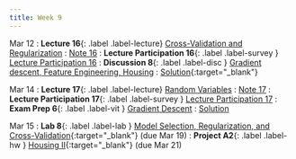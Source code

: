 ```yaml
---
title: Week 9
---
```



Mar 12
: **Lecture 16**{: .label .label-lecture} [Cross-Validation and Regularization](lecture/lec16)
    : [Note 16](https://ds100.org/course-notes/cv_regularization/cv_reg.html)
: **Lecture Participation 16**{: .label .label-survey } [Lecture Participation 16](https://app.sli.do/event/o1dWzgbZ1jRiVHTGdddUiu/embed/polls/9ec8c71e-96ce-40a6-9d9e-6d24fbb41fd3)
: **Discussion 8**{: .label .label-disc } [Gradient descent, Feature Engineering, Housing](https://drive.google.com/file/d/1W-9-3x_wCSfuP5Oh1ddWx2vjsVn3blLe/view?usp=sharing)
    : [Solution](https://drive.google.com/file/d/1j0XKdh2YyknRUViqHqD_Q-4aHuyIR2Wi){:target="_blank"}
    
Mar 14
: **Lecture 17**{: .label .label-lecture} [Random Variables](lecture/lec17)
    : [Note 17](https://ds100.org/course-notes/probability_1/probability_1.html)
: **Lecture Participation 17**{: .label .label-survey } [Lecture Participation 17](https://app.sli.do/event/toyQ2Rd8EN1aaPrjgyDwny/embed/polls/d17fe569-a7e3-48b0-bafd-cd30a29f42db)
: **Exam Prep 6**{: .label .label-vit } [Gradient Descent](https://drive.google.com/file/d/1Z5CMynW9iOs_zL_FpYhYLnDkQXtRtUnR/view?usp=sharing)
    : [Solution](https://drive.google.com/file/d/1WF4NJ-fUXUDpoWQQWJX09FNCNAIoIb1T/view?usp=sharing)
    <!-- , [Video](https://www.youtube.com/playlist?list=PLQCcNQgUcDfoZtH_MI6N7Dpv9hxXkVtPE) -->


Mar 15
: **Lab 8**{: .label .label-lab }  [Model Selection, Regularization, and Cross-Validation](https://data100.datahub.berkeley.edu/hub/user-redirect/git-pull?repo=https%3A%2F%2Fgithub.com%2FDS-100%2Fsp24-student&urlpath=lab%2Ftree%2Fsp24-student%2Flab%2Flab08%2Flab08.ipynb&branch=main){:target="_blank"} (due Mar 19)
: **Project A2**{: .label .label-hw } [Housing II](https://data100.datahub.berkeley.edu/hub/user-redirect/git-pull?repo=https%3A%2F%2Fgithub.com%2FDS-100%2Fsp24-student&urlpath=lab%2Ftree%2Fsp24-student%2Fproj%2FprojA2%2FprojA2.ipynb&branch=main){:target="_blank"} (due Mar 21)